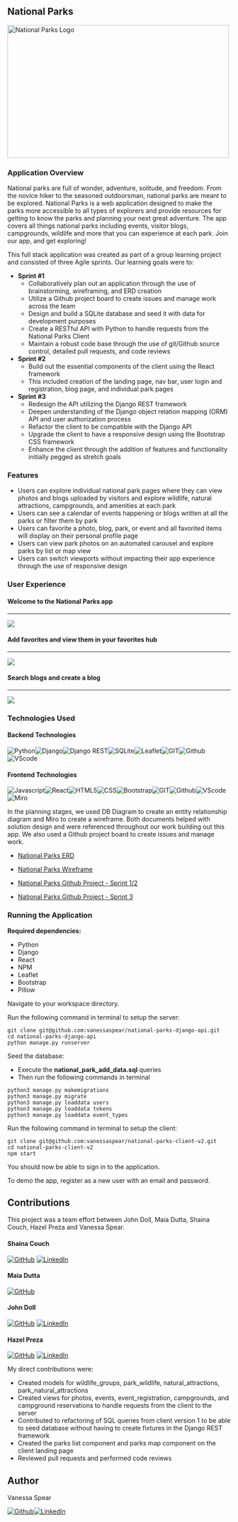 National Parks 
------

<img width="500" height="300" alt="National Parks Logo" src="https://res.cloudinary.com/decu5fbul/image/upload/v1677785031/National%20Parks/np_logo2_qedi0t.png">

### Application Overview

National parks are full of wonder, adventure, solitude, and freedom.  From the novice hiker to the seasoned outdoorsman, national parks are meant to be explored.  National Parks is a web application designed to make the parks more accessible to all types of explorers and provide resources for getting to know the parks and planning your next great adventure.  The app covers all things national parks including events, visitor blogs, campgrounds, wildlife and more that you can experience at each park.  Join our app, and get exploring!

This full stack application was created as part of a group learning project and consisted of three Agile sprints.  Our learning goals were to: 
- **Sprint #1**
  - Collaboratively plan out an application through the use of brainstorming, wireframing, and ERD creation
  - Utilize a Github project board to create issues and manage work across the team
  - Design and build a SQLite database and seed it with data for development purposes 
  - Create a RESTful API with Python to handle requests from the National Parks Client
  - Maintain a robust code base through the use of git/Github source control, detailed pull requests, and code reviews
- **Sprint #2**
  - Build out the essential components of the client using the React framework
  - This included creation of the landing page, nav bar, user login and registration, blog page, and individual park pages
- **Sprint #3** 
  - Redesign the API utilizing the Django REST framework 
  - Deepen understanding of the Django object relation mapping (ORM) API and user authorization process
  - Refactor the client to be compatible with the Django API
  - Upgrade the client to have a responsive design using the Bootstrap CSS framework
  - Enhance the client through the addition of features and functionality initially pegged as stretch goals

### Features
- Users can explore individual national park pages where they can view photos and blogs uploaded by visitors and explore wildlife, natural attractions, campgrounds, and amenities at each park
- Users can see a calendar of events happening or blogs written at all the parks or filter them by park 
- Users can favorite a photo, blog, park, or event and all favorited items will display on their personal profile page 
- Users can view park photos on an automated carousel and explore parks by list or map view
- Users can switch viewports without impacting their app experience through the use of responsive design
  
### User Experience

#### Welcome to the National Parks app
------
![](media/gifs/national_parks_landing_page.gif)

#### Add favorites and view them in your favorites hub
------
![](media/gifs/national_parks_favorites_hub.gif)

#### Search blogs and create a blog 
------
![](media/gifs/national_parks_blogs.gif)

### Technologies Used

#### Backend Technologies

<img alt="Python" src="https://img.shields.io/badge/Python-FFD43B?style=for-the-badge&logo=python&logoColor=blue"><img alt="Django" src="https://img.shields.io/badge/Django-092E20?style=for-the-badge&logo=django&logoColor=green"><img alt="Django REST" src="https://img.shields.io/badge/django%20rest-ff1709?style=for-the-badge&logo=django&logoColor=white"><img alt="SQLite" src="https://img.shields.io/badge/SQLite-07405E?style=for-the-badge&logo=sqlite&logoColor=white"><img alt="Leaflet" src="https://img.shields.io/badge/Leaflet-199900?style=for-the-badge&logo=Leaflet&logoColor=white"><img alt="GIT" src="https://img.shields.io/badge/GIT-E44C30?style=for-the-badge&logo=git&logoColor=white"><img alt="Github" src="https://img.shields.io/badge/GitHub-100000?style=for-the-badge&logo=github&logoColor=white"><img alt="VScode" src="https://img.shields.io/badge/VSCode-0078D4?style=for-the-badge&logo=visual%20studio%20code&logoColor=white">

#### Frontend Technologies

<img alt="Javascript" src="https://img.shields.io/badge/JavaScript-323330?style=for-the-badge&logo=javascript&logoColor=F7DF1E"><img alt="React" src="https://img.shields.io/badge/React-20232A?style=for-the-badge&logo=react&logoColor=61DAFB"><img alt="HTML5" src="https://img.shields.io/badge/HTML5-E34F26?style=for-the-badge&logo=html5&logoColor=white"><img alt="CSS" src="https://img.shields.io/badge/CSS3-1572B6?style=for-the-badge&logo=css3&logoColor=white"><img alt="Bootstrap" src="https://img.shields.io/badge/Bootstrap-563D7C?style=for-the-badge&logo=bootstrap&logoColor=white"><img alt="GIT" src="https://img.shields.io/badge/GIT-E44C30?style=for-the-badge&logo=git&logoColor=white"><img alt="Github" src="https://img.shields.io/badge/GitHub-100000?style=for-the-badge&logo=github&logoColor=white"><img alt="VScode" src="https://img.shields.io/badge/VSCode-0078D4?style=for-the-badge&logo=visual%20studio%20code&logoColor=white"><img alt="Miro" src="https://img.shields.io/badge/Miro-F7C922?style=for-the-badge&logo=Miro&logoColor=050036"><img alt="" src="">

In the planning stages, we used DB Diagram to create an entity relationship diagram and Miro to create a wireframe.  Both documents helped with solution design and were referenced throughout our work building out this app.  We also used a Github project board to create issues and manage work.

* [National Parks ERD](https://dbdiagram.io/d/63c84256296d97641d7a9114)

* [National Parks Wireframe](https://miro.com/app/live-embed/uXjVPwu3sLM=/?moveToViewport=-2065,-3562,12962,7754&embedId=240240661219)

* [National Parks Github Project - Sprint 1/2](https://github.com/orgs/nss-day-cohort-60/projects/2/views/1)

* [National Parks Github Project - Sprint 3](https://github.com/orgs/nss-day-cohort-60/projects/9/views/1)
            
### Running the Application

**Required dependencies:** 
- Python
- Django
- React 
- NPM
- Leaflet
- Bootstrap
- Pillow

Navigate to your workspace directory. 

Run the following command in terminal to setup the server:

```
git clone git@github.com:vanessaspear/national-parks-django-api.git
cd national-parks-django-api
python manage.py runserver
```

Seed the database: 
- Execute the __national_park_add_data.sql__ queries
- Then run the following commands in terminal
```
python3 manage.py makemigrations
python3 manage.py migrate
python3 manage.py loaddata users
python3 manage.py loaddata tokens
python3 manage.py loaddata event_types
```

Run the following command in terminal to setup the client:

```
git clone git@github.com:vanessaspear/national-parks-client-v2.git
cd national-parks-client-v2
npm start
```

You should now be able to sign in to the application. 

To demo the app, register as a new user with an email and password. 

Contributions
------
This project was a team effort between John Doll, Maia Dutta, Shaina Couch, Hazel Preza and Vanessa Spear.

#### Shaina Couch
[![GitHub](https://img.shields.io/badge/github-%23121011.svg?style=for-the-badge&logo=github&logoColor=white)](https://github.com/shaibird)
[![LinkedIn](https://img.shields.io/badge/linkedin-%230077B5.svg?style=for-the-badge&logo=linkedin&logoColor=white)](https://www.linkedin.com/in/shaina-couch)

#### Maia Dutta
[![GitHub](https://img.shields.io/badge/github-%23121011.svg?style=for-the-badge&logo=github&logoColor=white)](https://github.com/mvdutta)

#### John Doll
[![GitHub](https://img.shields.io/badge/github-%23121011.svg?style=for-the-badge&logo=github&logoColor=white)](https://www.github.com/JohnMDoll)
[![LinkedIn](https://img.shields.io/badge/linkedin-%230077B5.svg?style=for-the-badge&logo=linkedin&logoColor=white)](https://www.linkedin.com/in/john-m-doll)

#### Hazel Preza
[![GitHub](https://img.shields.io/badge/github-%23121011.svg?style=for-the-badge&logo=github&logoColor=white)](https://github.com/segadreamgirl)
[![LinkedIn](https://img.shields.io/badge/linkedin-%230077B5.svg?style=for-the-badge&logo=linkedin&logoColor=white)](https://www.linkedin.com/in/hazelpreza)

My direct contributions were:
- Created models for wildlife_groups, park_wildlife, natural_attractions, park_natural_attractions
- Created views for photos, events, event_registration, campgrounds, and campground reservations to handle requests from the client to the server
- Contributed to refactoring of SQL queries from client version 1 to be able to seed database without having to create fixtures in the Django REST framework
- Created the parks list component and parks map component on the client landing page 
- Reviewed pull requests and performed code reviews

Author
------

Vanessa Spear 

[<img alt="Github" src="https://img.shields.io/badge/GitHub-100000?style=for-the-badge&logo=github&logoColor=white">](https://github.com/vanessaspear)[<img alt="LinkedIn" src="https://img.shields.io/badge/LinkedIn-0077B5?style=for-the-badge&logo=linkedin&logoColor=white">](https://www.linkedin.com/in/vanessavspear/)
